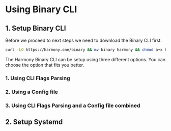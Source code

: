 # Using Binary CLI

## 1. Setup Binary CLI

Before we proceed to next steps we need to download the Binary CLI first:

```bash
curl -LO https://harmony.one/binary && mv binary harmony && chmod a+x harmony
```

The Harmony Binary CLI can be setup using three different options. You can choose the option that fits you better.

### 1. Using CLI Flags Parsing

### 2. Using a Config file

### 3. Using CLI Flags Parsing and a Config file combined

## 2. Setup Systemd

